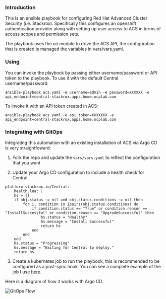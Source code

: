 ### Introduction

This is an ansible playbook for configuring Red Hat Advanced Cluster Security (i.e. Stackrox). Specifically this configures an openshift authentication provider along with setting up user access to ACS in terms of access scopes and permission sets.

The playbook uses the uri module to drive the ACS API, the configuration that is created is managed the variables in vars/vars.yaml.

### Using

You can invoke the playbook by passing either username/password or API token to the playbook. To use it with the default Central username/password:

```ansible-playbook acs.yaml -e username=admin -e password=XXXXXX -e api_endpoint=central-stackrox.apps.home.ocplab.com```

To invoke it with an API token created in ACS:

```ansible-playbook acs.yaml -e api_token=XXXXXXX -e api_endpoint=central-stackrox.apps.home.ocplab.com```

### Integrating with GitOps

Integrating this automation with an existing installation of ACS via Argo CD is very straightfoward:

1. Fork the repo and update the `vars/vars.yaml` to reflect the configuration that you want

2. Update your Argo CD configuration to include a health check for Central:

```
platform.stackrox.io/Central:
    health.lua: |
    hs = {}
    if obj.status ~= nil and obj.status.conditions ~= nil then
        for i, condition in ipairs(obj.status.conditions) do
            if condition.status == "True" or condition.reason == "InstallSuccessful" or condition.reason == "UpgradeSuccessful" then
                hs.status = "Healthy"
                hs.message = "Install Successful"
                return hs
            end
        end
    end
    hs.status = "Progressing"
    hs.message = "Waiting for Central to deploy."
    return hs
```

3. Create a kubernetes job to run the playbook, this is recommended to be configured as a post-sync hook. You can see a complete example of the job I use [here](https://github.com/gnunn-gitops/cluster-config/blob/main/components/acs-operator/overlays/oauth/init-acs.yaml).

Here is a diagram of how it works with Argo CD.

![GitOps Flow](docs/img/gitops-flow.png)
